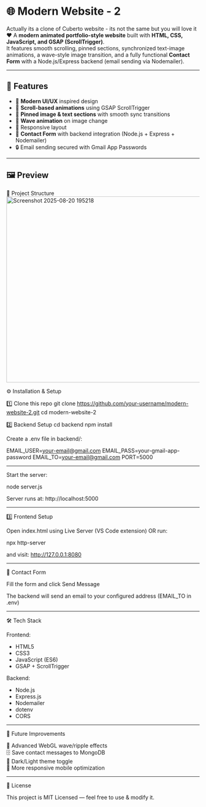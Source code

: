 # 🌐 Modern Website - 2
Actually its a clone of Cuberto website - its not the same but you will love it❤️
A **modern animated portfolio-style website** built with **HTML, CSS, JavaScript, and GSAP (ScrollTrigger)**.  
It features smooth scrolling, pinned sections, synchronized text-image animations, a wave-style image transition, and a fully functional **Contact Form** with a Node.js/Express backend (email sending via Nodemailer).

---

## 🚀 Features
- 🎨 **Modern UI/UX** inspired design
- 🔄 **Scroll-based animations** using GSAP ScrollTrigger
- 📌 **Pinned image & text sections** with smooth sync transitions
- 🌊 **Wave animation** on image change
- 📱 Responsive layout
- 📧 **Contact Form** with backend integration (Node.js + Express + Nodemailer)
- 🔒 Email sending secured with Gmail App Passwords

---

## 🖼️ Preview


📂 Project Structure
<img width="1284" height="485" alt="Screenshot 2025-08-20 195218" src="https://github.com/user-attachments/assets/f320ba29-0182-404f-b96a-6882af75777c" />


⚙️ Installation & Setup

1️⃣ Clone this repo
git clone https://github.com/your-username/modern-website-2.git
cd modern-website-2

2️⃣ Backend Setup
cd backend
npm install


Create a .env file in backend/:

EMAIL_USER=your-email@gmail.com
EMAIL_PASS=your-gmail-app-password
EMAIL_TO=your-email@gmail.com
PORT=5000

----

Start the server:

node server.js


Server runs at: http://localhost:5000

---

3️⃣ Frontend Setup

Open index.html using Live Server (VS Code extension) OR run:

npx http-server

and visit: http://127.0.0.1:8080

---

📧 Contact Form

Fill the form and click Send Message

The backend will send an email to your configured address (EMAIL_TO in .env)

---

🛠️ Tech Stack

Frontend:

- HTML5
- CSS3
- JavaScript (ES6)
- GSAP + ScrollTrigger

Backend:

- Node.js
- Express.js
- Nodemailer
- dotenv
- CORS

----

🔮 Future Improvements

🌊 Advanced WebGL wave/ripple effects <br>
🗄️ Save contact messages to MongoDB <br>
🌙 Dark/Light theme toggle <br>
📱 More responsive mobile optimization <br>

---

📜 License

This project is MIT Licensed — feel free to use & modify it.
